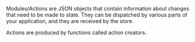 Modules/Actions are JSON objects that contain information about changes that need to be made to state. They can be dispatched by various parts of your application, and they are received by the store.

Actions are produced by functions called action creators.
